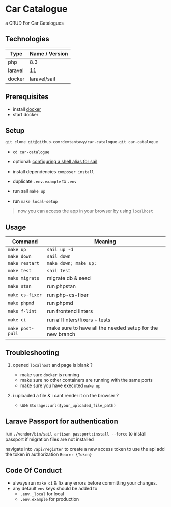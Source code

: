 # Car Catalogue

a CRUD For Car Catalogues

## Technologies

| Type        | Name / Version |
| ----------- | -------------- |
| php         | 8.3            |
| laravel     | 11             |
| docker      | laravel/sail   |


## Prerequisites

- install [docker](https://docs.docker.com/engine/install/)
- start docker

## Setup

```shell
git clone git@github.com:devtantawy/car-catalogue.git car-catalogue
```

- `cd car-catalogue`
- optional: [configuring a shell alias for sail](https://laravel.com/docs/11.x/sail#configuring-a-shell-alias)
- install dependencies `composer install`

- duplicate `.env.example` to `.env`

- run sail `make up`

- run `make local-setup`

> now you can access the app in your browser by using `localhost`

## Usage

| Command          | Meaning                                                   |
| ---------------- | --------------------------------------------------------- |
| `make up`        | `sail up -d`                                              |
| `make down`      | `sail down`                                               |
| `make restart`   | `make down; make up;`                                     |
| `make test`      | `sail test`                                               |
| `make migrate`   | migrate db & seed                                         |
| `make stan`      | run phpstan                                               |
| `make cs-fixer`  | run php-cs-fixer                                          |
| `make phpmd`     | run phpmd                                                 |
| `make f-lint`    | run frontend linters                                      |
| `make ci`        | run all linters/fixers + tests                            |
| `make post-pull` | make sure to have all the needed setup for the new branch |

## Troubleshooting

1. opened `localhost` and page is blank ?
    - make sure `docker` is running
    - make sure no other containers are running with the same ports
    - make sure you have executed `make up`

3. i uploaded a file & i cant render it on the browser ?
    - use `Storage::url($your_uploaded_file_path)`

## Larave Passport for authentication

run `./vendor/bin/sail artisan passport:install --force` to install passport if migration files are not installed

navigate into `/api/register` to create a new access token to use the api
add the token in authorization `Bearer {Token}`

## Code Of Conduct

- always run `make ci` & fix any errors before committing your changes.
- any default `env` keys should be added to
    - `.env._local` for local
    - `.env.example` for production
